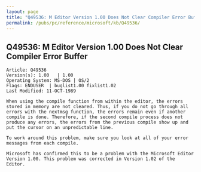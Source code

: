 ```yaml
---
layout: page
title: "Q49536: M Editor Version 1.00 Does Not Clear Compiler Error Buffer"
permalink: /pubs/pc/reference/microsoft/kb/Q49536/
---
```


## Q49536: M Editor Version 1.00 Does Not Clear Compiler Error Buffer

	Article: Q49536
	Version(s): 1.00   | 1.00
	Operating System: MS-DOS | OS/2
	Flags: ENDUSER  | buglist1.00 fixlist1.02
	Last Modified: 11-OCT-1989
	
	When using the compile function from within the editor, the errors
	stored in memory are not cleared. Thus, if you do not go through all
	errors with the nextmsg function, the errors remain even if another
	compile is done. Therefore, if the second compile process does not
	produce any errors, the errors from the previous compile show up and
	put the cursor on an unpredictable line.
	
	To work around this problem, make sure you look at all of your error
	messages from each compile.
	
	Microsoft has confirmed this to be a problem with the Microsoft Editor
	Version 1.00. This problem was corrected in Version 1.02 of the
	Editor.
